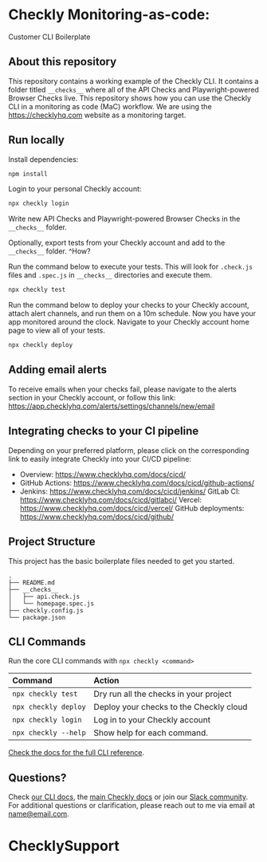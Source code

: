 # Checkly Monitoring-as-code: 
Customer CLI Boilerplate

## About this repository 
This repository contains a working example of the Checkly CLI. It contains a folder titled `__checks__` where all of the API Checks and Playwright-powered Browser Checks live. This repository shows how you can use the Checkly CLI in a monitoring as code (MaC) workflow. We are using the https://checklyhq.com website as a monitoring target.

## Run locally

Install dependencies:

```bash
npm install
```

Login to your personal Checkly account:

```bash
npx checkly login
```

Write new API Checks and Playwright-powered Browser Checks in the `__checks__` folder.

Optionally, export tests from your Checkly account and add to the `__checks__` folder.
^How?

Run the command below to execute your tests. This  will look for `.check.js` files and `.spec.js` in `__checks__` directories and execute them.

```bash
npx checkly test
```
  
Run the command below to deploy your checks to your Checkly account, attach alert channels, and run them on a 10m schedule. Now you have your app monitored around the clock. Navigate to your Checkly account home page to view all of your tests. 

```bash
npx checkly deploy
```

## Adding email alerts
To receive emails when your checks fail, please navigate to the alerts section in your Checkly account, or follow this link: https://app.checklyhq.com/alerts/settings/channels/new/email

## Integrating checks to your CI pipeline
Depending on your preferred platform, please click on the corresponding link to easily integrate Checkly into your CI/CD pipeline:
- Overview: https://www.checklyhq.com/docs/cicd/
- GitHub Actions: https://www.checklyhq.com/docs/cicd/github-actions/
- Jenkins: https://www.checklyhq.com/docs/cicd/jenkins/
  GitLab CI: https://www.checklyhq.com/docs/cicd/gitlabci/
  Vercel: https://www.checklyhq.com/docs/cicd/vercel/
  GitHub deployments: https://www.checklyhq.com/docs/cicd/github/

## Project Structure

This project has the basic boilerplate files needed to get you started.

```
.
├── README.md
├── __checks__
│   ├── api.check.js
│   └── homepage.spec.js
├── checkly.config.js
└── package.json
```

## CLI Commands

Run the core CLI commands with `npx checkly <command>` 

| Command              | Action                                           |
|:---------------------|:-------------------------------------------------|
| `npx checkly test`   | Dry run all the checks in your project           |
| `npx checkly deploy` | Deploy your checks to the Checkly cloud          |
| `npx checkly login`  | Log in to your Checkly account                   |
| `npx checkly --help` | Show help for each command.                      |

[Check the docs for the full CLI reference](https://www.checklyhq.com/docs/cli/command-line-reference/).

## Questions?

Check [our CLI docs](https://www.checklyhq.com/docs/cli/), the [main Checkly docs](https://checklyhq.com/docs) or 
join our [Slack community](https://checklyhq.com/slack).
For additional questions or clarification, please reach out to me via email at name@email.com.
# ChecklySupport

